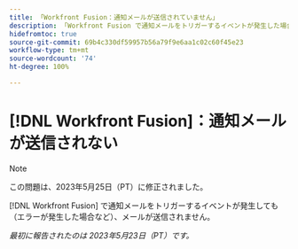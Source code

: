 ```yaml
---
title: 「Workfront Fusion：通知メールが送信されていません」
description: 「Workfront Fusion で通知メールをトリガーするイベントが発生した場合（エラーが発生した場合など）、メールが送信されません。」
hidefromtoc: true
source-git-commit: 69b4c330df59957b56a79f9e6aa1c02c60f45e23
workflow-type: tm+mt
source-wordcount: '74'
ht-degree: 100%

---
```



# [!DNL Workfront Fusion]：通知メールが送信されない

>[!NOTE]
>
>この問題は、2023年5月25日（PT）に修正されました。

[!DNL Workfront Fusion] で通知メールをトリガーするイベントが発生しても（エラーが発生した場合など）、メールが送信されません。

_最初に報告されたのは 2023年5月23日（PT）です。_

